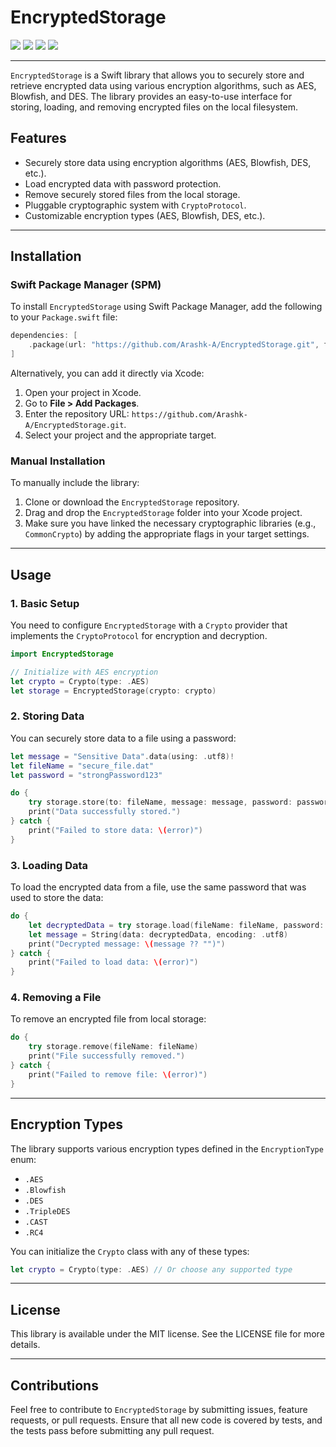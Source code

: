 # EncryptedStorage

![](https://img.shields.io/badge/Swift-5.4-green.svg)
![](https://img.shields.io/badge/iOS-13-green.svg)
![](https://img.shields.io/badge/macOS-10.13-green.svg)
![](https://img.shields.io/badge/license-MIT-blue.svg)

---

`EncryptedStorage` is a Swift library that allows you to securely store and retrieve encrypted data using various encryption algorithms, such as AES, Blowfish, and DES. The library provides an easy-to-use interface for storing, loading, and removing encrypted files on the local filesystem. 

## Features

- Securely store data using encryption algorithms (AES, Blowfish, DES, etc.).
- Load encrypted data with password protection.
- Remove securely stored files from the local storage.
- Pluggable cryptographic system with `CryptoProtocol`.
- Customizable encryption types (AES, Blowfish, DES, etc.).

---

## Installation

### Swift Package Manager (SPM)

To install `EncryptedStorage` using Swift Package Manager, add the following to your `Package.swift` file:

```swift
dependencies: [
    .package(url: "https://github.com/Arashk-A/EncryptedStorage.git", from: "1.0.0")
]
```

Alternatively, you can add it directly via Xcode:

1. Open your project in Xcode.
2. Go to **File > Add Packages**.
3. Enter the repository URL: `https://github.com/Arashk-A/EncryptedStorage.git`.
4. Select your project and the appropriate target.

### Manual Installation

To manually include the library:

1. Clone or download the `EncryptedStorage` repository.
2. Drag and drop the `EncryptedStorage` folder into your Xcode project.
3. Make sure you have linked the necessary cryptographic libraries (e.g., `CommonCrypto`) by adding the appropriate flags in your target settings.

---

## Usage

### 1. Basic Setup

You need to configure `EncryptedStorage` with a `Crypto` provider that implements the `CryptoProtocol` for encryption and decryption.

```swift
import EncryptedStorage

// Initialize with AES encryption
let crypto = Crypto(type: .AES)
let storage = EncryptedStorage(crypto: crypto)
```

### 2. Storing Data

You can securely store data to a file using a password:

```swift
let message = "Sensitive Data".data(using: .utf8)!
let fileName = "secure_file.dat"
let password = "strongPassword123"

do {
    try storage.store(to: fileName, message: message, password: password)
    print("Data successfully stored.")
} catch {
    print("Failed to store data: \(error)")
}
```

### 3. Loading Data

To load the encrypted data from a file, use the same password that was used to store the data:

```swift
do {
    let decryptedData = try storage.load(fileName: fileName, password: password)
    let message = String(data: decryptedData, encoding: .utf8)
    print("Decrypted message: \(message ?? "")")
} catch {
    print("Failed to load data: \(error)")
}
```

### 4. Removing a File

To remove an encrypted file from local storage:

```swift
do {
    try storage.remove(fileName: fileName)
    print("File successfully removed.")
} catch {
    print("Failed to remove file: \(error)")
}
```

---

## Encryption Types

The library supports various encryption types defined in the `EncryptionType` enum:

- `.AES`
- `.Blowfish`
- `.DES`
- `.TripleDES`
- `.CAST`
- `.RC4`

You can initialize the `Crypto` class with any of these types:

```swift
let crypto = Crypto(type: .AES) // Or choose any supported type
```

---

## License

This library is available under the MIT license. See the LICENSE file for more details.

---

## Contributions

Feel free to contribute to `EncryptedStorage` by submitting issues, feature requests, or pull requests. Ensure that all new code is covered by tests, and the tests pass before submitting any pull request.
